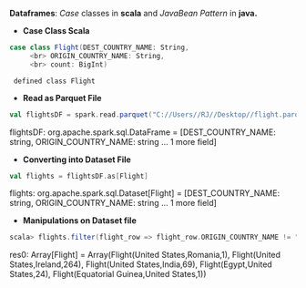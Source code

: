 **Dataframes**: *_Case_* classes in **scala** and *_JavaBean Pattern_* in **java.**

* **Case Class Scala**
```scala
case class Flight(DEST_COUNTRY_NAME: String,
     <br> ORIGIN_COUNTRY_NAME: String,
     <br> count: BigInt)
```     
     defined class Flight
     
* **Read as Parquet File**
```scala
val flightsDF = spark.read.parquet("C://Users//RJ//Desktop//flight.parquet")
```
flightsDF: org.apache.spark.sql.DataFrame = [DEST_COUNTRY_NAME: string, ORIGIN_COUNTRY_NAME: string ... 1 more field]

* **Converting into Dataset File**
```scala
val flights = flightsDF.as[Flight]
```
flights: org.apache.spark.sql.Dataset[Flight] = [DEST_COUNTRY_NAME: string, ORIGIN_COUNTRY_NAME: string ... 1 more field]

* **Manipulations on Dataset file**
```scala
scala> flights.filter(flight_row => flight_row.ORIGIN_COUNTRY_NAME != "Canada").map(flight_row => flight_row).take(5)
```
res0: Array[Flight] = Array(Flight(United States,Romania,1), Flight(United States,Ireland,264), Flight(United States,India,69), Flight(Egypt,United States,24), Flight(Equatorial Guinea,United States,1))
